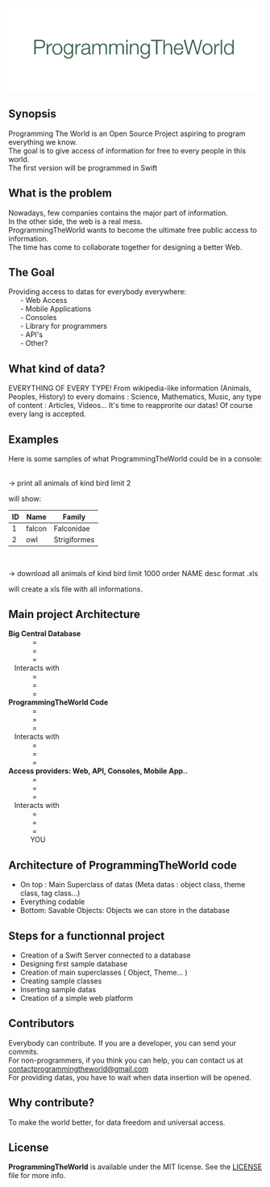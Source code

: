 ![ProgrammingTheWorld](https://github.com/Beninho85/ProgrammingTheWorld/blob/master/Resources/Images/ptw-cover.png)

## Synopsis

Programming The World is an Open Source Project aspiring to program everything we know.<br />
The goal is to give access of information for free to every people in this world.<br />
The first version will be programmed in Swift

## What is the problem

Nowadays, few companies contains the major part of information. <br />
In the other side, the web is a real mess.<br />
ProgrammingTheWorld wants to become the ultimate free public access to information.<br />
The time has come to collaborate together for designing a better Web.

## The Goal

Providing access to datas for everybody everywhere:<br />
&nbsp;&nbsp;&nbsp;&nbsp;&nbsp;&nbsp;- Web Access<br />
&nbsp;&nbsp;&nbsp;&nbsp;&nbsp;&nbsp;- Mobile Applications<br />
&nbsp;&nbsp;&nbsp;&nbsp;&nbsp;&nbsp;- Consoles<br />
&nbsp;&nbsp;&nbsp;&nbsp;&nbsp;&nbsp;- Library for programmers<br />
&nbsp;&nbsp;&nbsp;&nbsp;&nbsp;&nbsp;- API's<br />
&nbsp;&nbsp;&nbsp;&nbsp;&nbsp;&nbsp;- Other?<br />

## What kind of data?

EVERYTHING OF EVERY TYPE! From wikipedia-like information (Animals, Peoples, History) to every domains : Science, Mathematics, Music, any type of content : Articles, Videos... It's time to reapprorite our datas! Of course every lang is accepted.

## Examples

Here is some samples of what ProgrammingTheWorld could be in a console:<br /><br />

-> print all animals of kind bird limit 2

will show: 

| ID | Name   | Family       |
|----|--------|--------------|
| 1  | falcon | Falconidae   |
| 2  | owl    | Strigiformes |

<br />

-> download all animals of kind bird limit 1000 order NAME desc format .xls

will create a xls file with all informations.

## Main project Architecture

**Big Central Database**<br />
&nbsp;&nbsp;&nbsp;&nbsp;&nbsp;&nbsp;&nbsp;&nbsp;&nbsp;&nbsp;&nbsp;&nbsp;=<br />
&nbsp;&nbsp;&nbsp;&nbsp;&nbsp;&nbsp;&nbsp;&nbsp;&nbsp;&nbsp;&nbsp;&nbsp;=<br />
&nbsp;&nbsp;&nbsp;&nbsp;&nbsp;&nbsp;&nbsp;&nbsp;&nbsp;&nbsp;&nbsp;&nbsp;=<br />
&nbsp;&nbsp;&nbsp;Interacts with<br />
&nbsp;&nbsp;&nbsp;&nbsp;&nbsp;&nbsp;&nbsp;&nbsp;&nbsp;&nbsp;&nbsp;&nbsp;=<br />
&nbsp;&nbsp;&nbsp;&nbsp;&nbsp;&nbsp;&nbsp;&nbsp;&nbsp;&nbsp;&nbsp;&nbsp;=<br />
&nbsp;&nbsp;&nbsp;&nbsp;&nbsp;&nbsp;&nbsp;&nbsp;&nbsp;&nbsp;&nbsp;&nbsp;=<br />
**ProgrammingTheWorld Code**<br />
&nbsp;&nbsp;&nbsp;&nbsp;&nbsp;&nbsp;&nbsp;&nbsp;&nbsp;&nbsp;&nbsp;&nbsp;=<br />
&nbsp;&nbsp;&nbsp;&nbsp;&nbsp;&nbsp;&nbsp;&nbsp;&nbsp;&nbsp;&nbsp;&nbsp;=<br />
&nbsp;&nbsp;&nbsp;&nbsp;&nbsp;&nbsp;&nbsp;&nbsp;&nbsp;&nbsp;&nbsp;&nbsp;=<br />
&nbsp;&nbsp;&nbsp;Interacts with<br />
&nbsp;&nbsp;&nbsp;&nbsp;&nbsp;&nbsp;&nbsp;&nbsp;&nbsp;&nbsp;&nbsp;&nbsp;=<br />
&nbsp;&nbsp;&nbsp;&nbsp;&nbsp;&nbsp;&nbsp;&nbsp;&nbsp;&nbsp;&nbsp;&nbsp;=<br />
&nbsp;&nbsp;&nbsp;&nbsp;&nbsp;&nbsp;&nbsp;&nbsp;&nbsp;&nbsp;&nbsp;&nbsp;=<br />
 **Access providers: Web, API, Consoles, Mobile App..**<br />
&nbsp;&nbsp;&nbsp;&nbsp;&nbsp;&nbsp;&nbsp;&nbsp;&nbsp;&nbsp;&nbsp;&nbsp;=<br />
&nbsp;&nbsp;&nbsp;&nbsp;&nbsp;&nbsp;&nbsp;&nbsp;&nbsp;&nbsp;&nbsp;&nbsp;=<br />
&nbsp;&nbsp;&nbsp;&nbsp;&nbsp;&nbsp;&nbsp;&nbsp;&nbsp;&nbsp;&nbsp;&nbsp;=<br />
&nbsp;&nbsp;&nbsp;Interacts with<br />
&nbsp;&nbsp;&nbsp;&nbsp;&nbsp;&nbsp;&nbsp;&nbsp;&nbsp;&nbsp;&nbsp;&nbsp;=<br />
&nbsp;&nbsp;&nbsp;&nbsp;&nbsp;&nbsp;&nbsp;&nbsp;&nbsp;&nbsp;&nbsp;&nbsp;=<br />
&nbsp;&nbsp;&nbsp;&nbsp;&nbsp;&nbsp;&nbsp;&nbsp;&nbsp;&nbsp;&nbsp;&nbsp;=<br />
&nbsp;&nbsp;&nbsp;&nbsp;&nbsp;&nbsp;&nbsp;&nbsp;&nbsp;&nbsp;&nbsp;YOU

## Architecture of ProgrammingTheWorld code

- On top : Main Superclass of datas (Meta datas : object class, theme class, tag class...)
- Everything codable
- Bottom: Savable Objects: Objects we can store in the database

## Steps for a functionnal project

- Creation of a Swift Server connected to a database
- Designing first sample database
- Creation of main superclasses ( Object, Theme... )
- Creating sample classes
- Inserting sample datas
- Creation of a simple web platform

## Contributors

Everybody can contribute. If you are a developer, you can send your commits.<br />
For non-programmers, if you think you can help, you can contact us at contactprogrammingtheworld@gmail.com<br />
For providing datas, you have to wait when data insertion will be opened.

## Why contribute?

To make the world better, for data freedom and universal access.

## License

**ProgrammingTheWorld** is available under the MIT license. See the [LICENSE](https://github.com/Beninho85/ProgrammingTheWorld/Resources/LICENSE.md) file for more info.

